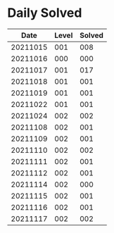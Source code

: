 # Daily Solved

|Date    |Level |Solved|
|--------|------|------|
|20211015|   001|   008|
|20211016|   000|   000|
|20211017|   001|   017|
|20211018|   001|   001|
|20211019|   001|   001|
|20211022|   001|   001|
|20211024|   002|   002|
|20211108|   002|   001|
|20211109|   002|   001|
|20211110|   002|   002|
|20211111|   002|   001|
|20211112|   002|   001|
|20211114|   002|   000|
|20211115|   002|   001|
|20211116|   002|   001|
|20211117|   002|   002|
